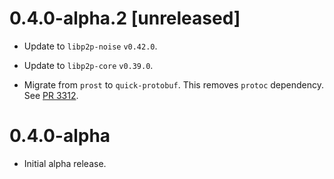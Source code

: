 # 0.4.0-alpha.2 [unreleased]

- Update to `libp2p-noise` `v0.42.0`.

- Update to `libp2p-core` `v0.39.0`.

- Migrate from `prost` to `quick-protobuf`. This removes `protoc` dependency. See [PR 3312].

[PR 3312]: https://github.com/libp2p/rust-libp2p/pull/3312

# 0.4.0-alpha

- Initial alpha release.